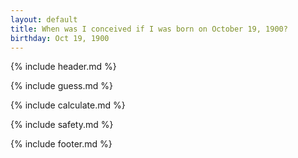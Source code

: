 ```yaml
---
layout: default
title: When was I conceived if I was born on October 19, 1900?
birthday: Oct 19, 1900
---
```


{% include header.md %}

{% include guess.md %}

{% include calculate.md %}

{% include safety.md %}

{% include footer.md %}



